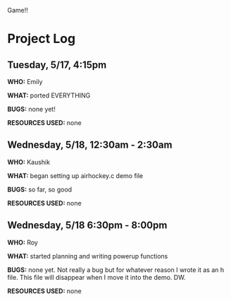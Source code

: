 Game!!

# Project Log

## Tuesday, 5/17, 4:15pm
**WHO:** Emily

**WHAT:** ported EVERYTHING

**BUGS:** none yet!

**RESOURCES USED:** none

## Wednesday, 5/18, 12:30am - 2:30am
**WHO:** Kaushik

**WHAT:** began setting up airhockey.c demo file

**BUGS:** so far, so good

**RESOURCES USED:** none

## Wednesday, 5/18 6:30pm - 8:00pm
**WHO:** Roy

**WHAT:** started planning and writing powerup functions

**BUGS:** none yet. Not really a bug but for whatever reason I wrote it as an h file. This file will disappear when I move it into the demo. DW. 

**RESOURCES USED:** none